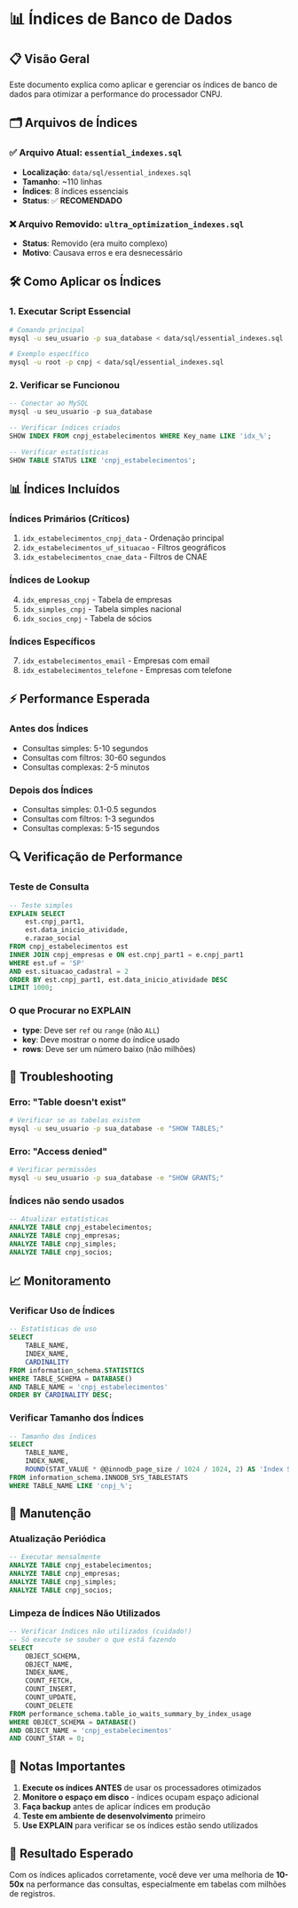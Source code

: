 # 📊 Índices de Banco de Dados

## 📋 Visão Geral

Este documento explica como aplicar e gerenciar os índices de banco de dados para otimizar a performance do processador CNPJ.

## 🗂️ Arquivos de Índices

### ✅ **Arquivo Atual: `essential_indexes.sql`**
- **Localização**: `data/sql/essential_indexes.sql`
- **Tamanho**: ~110 linhas
- **Índices**: 8 índices essenciais
- **Status**: ✅ **RECOMENDADO**

### ❌ **Arquivo Removido: `ultra_optimization_indexes.sql`**
- **Status**: Removido (era muito complexo)
- **Motivo**: Causava erros e era desnecessário

## 🛠️ Como Aplicar os Índices

### 1. **Executar Script Essencial**
```bash
# Comando principal
mysql -u seu_usuario -p sua_database < data/sql/essential_indexes.sql

# Exemplo específico
mysql -u root -p cnpj < data/sql/essential_indexes.sql
```

### 2. **Verificar se Funcionou**
```sql
-- Conectar ao MySQL
mysql -u seu_usuario -p sua_database

-- Verificar índices criados
SHOW INDEX FROM cnpj_estabelecimentos WHERE Key_name LIKE 'idx_%';

-- Verificar estatísticas
SHOW TABLE STATUS LIKE 'cnpj_estabelecimentos';
```

## 📊 Índices Incluídos

### **Índices Primários (Críticos)**
1. `idx_estabelecimentos_cnpj_data` - Ordenação principal
2. `idx_estabelecimentos_uf_situacao` - Filtros geográficos
3. `idx_estabelecimentos_cnae_data` - Filtros de CNAE

### **Índices de Lookup**
4. `idx_empresas_cnpj` - Tabela de empresas
5. `idx_simples_cnpj` - Tabela simples nacional
6. `idx_socios_cnpj` - Tabela de sócios

### **Índices Específicos**
7. `idx_estabelecimentos_email` - Empresas com email
8. `idx_estabelecimentos_telefone` - Empresas com telefone

## ⚡ Performance Esperada

### **Antes dos Índices**
- Consultas simples: 5-10 segundos
- Consultas com filtros: 30-60 segundos
- Consultas complexas: 2-5 minutos

### **Depois dos Índices**
- Consultas simples: 0.1-0.5 segundos
- Consultas com filtros: 1-3 segundos
- Consultas complexas: 5-15 segundos

## 🔍 Verificação de Performance

### **Teste de Consulta**
```sql
-- Teste simples
EXPLAIN SELECT 
    est.cnpj_part1,
    est.data_inicio_atividade,
    e.razao_social
FROM cnpj_estabelecimentos est
INNER JOIN cnpj_empresas e ON est.cnpj_part1 = e.cnpj_part1
WHERE est.uf = 'SP'
AND est.situacao_cadastral = 2
ORDER BY est.cnpj_part1, est.data_inicio_atividade DESC
LIMIT 1000;
```

### **O que Procurar no EXPLAIN**
- **type**: Deve ser `ref` ou `range` (não `ALL`)
- **key**: Deve mostrar o nome do índice usado
- **rows**: Deve ser um número baixo (não milhões)

## 🚨 Troubleshooting

### **Erro: "Table doesn't exist"**
```bash
# Verificar se as tabelas existem
mysql -u seu_usuario -p sua_database -e "SHOW TABLES;"
```

### **Erro: "Access denied"**
```bash
# Verificar permissões
mysql -u seu_usuario -p sua_database -e "SHOW GRANTS;"
```

### **Índices não sendo usados**
```sql
-- Atualizar estatísticas
ANALYZE TABLE cnpj_estabelecimentos;
ANALYZE TABLE cnpj_empresas;
ANALYZE TABLE cnpj_simples;
ANALYZE TABLE cnpj_socios;
```

## 📈 Monitoramento

### **Verificar Uso de Índices**
```sql
-- Estatísticas de uso
SELECT 
    TABLE_NAME,
    INDEX_NAME,
    CARDINALITY
FROM information_schema.STATISTICS 
WHERE TABLE_SCHEMA = DATABASE()
AND TABLE_NAME = 'cnpj_estabelecimentos'
ORDER BY CARDINALITY DESC;
```

### **Verificar Tamanho dos Índices**
```sql
-- Tamanho dos índices
SELECT 
    TABLE_NAME,
    INDEX_NAME,
    ROUND(STAT_VALUE * @@innodb_page_size / 1024 / 1024, 2) AS 'Index Size (MB)'
FROM information_schema.INNODB_SYS_TABLESTATS 
WHERE TABLE_NAME LIKE 'cnpj_%';
```

## 🔄 Manutenção

### **Atualização Periódica**
```sql
-- Executar mensalmente
ANALYZE TABLE cnpj_estabelecimentos;
ANALYZE TABLE cnpj_empresas;
ANALYZE TABLE cnpj_simples;
ANALYZE TABLE cnpj_socios;
```

### **Limpeza de Índices Não Utilizados**
```sql
-- Verificar índices não utilizados (cuidado!)
-- Só execute se souber o que está fazendo
SELECT 
    OBJECT_SCHEMA,
    OBJECT_NAME,
    INDEX_NAME,
    COUNT_FETCH,
    COUNT_INSERT,
    COUNT_UPDATE,
    COUNT_DELETE
FROM performance_schema.table_io_waits_summary_by_index_usage
WHERE OBJECT_SCHEMA = DATABASE()
AND OBJECT_NAME = 'cnpj_estabelecimentos'
AND COUNT_STAR = 0;
```

## 📝 Notas Importantes

1. **Execute os índices ANTES** de usar os processadores otimizados
2. **Monitore o espaço em disco** - índices ocupam espaço adicional
3. **Faça backup** antes de aplicar índices em produção
4. **Teste em ambiente de desenvolvimento** primeiro
5. **Use EXPLAIN** para verificar se os índices estão sendo utilizados

## 🎯 Resultado Esperado

Com os índices aplicados corretamente, você deve ver uma melhoria de **10-50x** na performance das consultas, especialmente em tabelas com milhões de registros.

